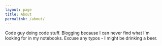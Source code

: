 ```yaml
---
layout: page
title: About
permalink: /about/
---
```


Code guy doing code stuff. Blogging because I can never find what I'm
looking for in my notebooks. Excuse any typos - I might be drinking a beer.

[jekyll-organization]: https://github.com/jekyll
